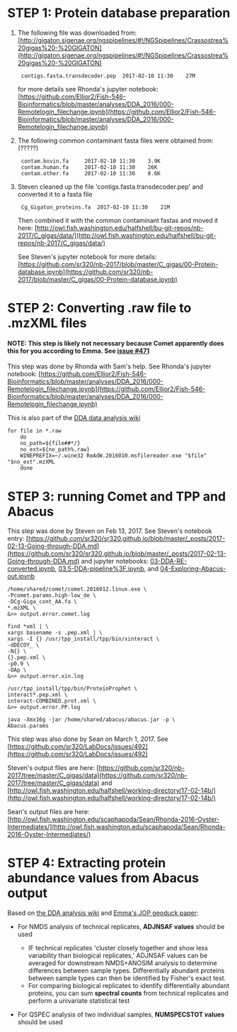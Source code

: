 # STEP 1: Protein database preparation

1. The following file was downloaded from: [http://gigaton.sigenae.org/ngspipelines/#!/NGSpipelines/Crassostrea%20gigas%20-%20GIGATON](http://gigaton.sigenae.org/ngspipelines/#!/NGSpipelines/Crassostrea%20gigas%20-%20GIGATON)

		contigs.fasta.transdecoder.pep	2017-02-10 11:30 	27M	

	for more details see Rhonda's jupyter notebook: [https://github.com/Ellior2/Fish-546-Bioinformatics/blob/master/analyses/DDA_2016/000-Remotelogin_filechange.ipynb](https://github.com/Ellior2/Fish-546-Bioinformatics/blob/master/analyses/DDA_2016/000-Remotelogin_filechange.ipynb)

2. The following common contaminant fasta files were obtained from: (?????)

		contam.bovin.fa 	2017-02-10 11:30 	3.9K 
		contam.human.fa 	2017-02-10 11:30 	26K
		contam.other.fa 	2017-02-10 11:30 	8.6K	 

3. Steven cleaned up the file 'contigs.fasta.transdecoder.pep' and converted it to a fasta file

		Cg_Gigaton_proteins.fa 	2017-02-10 11:30 	21M	 
	
	Then combined it with the common contaminant fastas and moved it here: [http://owl.fish.washington.edu/halfshell/bu-git-repos/nb-2017/C_gigas/data/](http://owl.fish.washington.edu/halfshell/bu-git-repos/nb-2017/C_gigas/data/)
	
	See Steven's jupyter notebook for more details: [https://github.com/sr320/nb-2017/blob/master/C_gigas/00-Protein-database.ipynb](https://github.com/sr320/nb-2017/blob/master/C_gigas/00-Protein-database.ipynb)

# STEP 2: Converting .raw file to .mzXML files

#### NOTE: This step is likely not necessary because Comet apparently does this for you according to Emma. See [issue #471](https://github.com/sr320/LabDocs/issues/471)

This step was done by Rhonda with Sam's help. See Rhonda's jupyter notebook: [https://github.com/Ellior2/Fish-546-Bioinformatics/blob/master/analyses/DDA_2016/000-Remotelogin_filechange.ipynb](https://github.com/Ellior2/Fish-546-Bioinformatics/blob/master/analyses/DDA_2016/000-Remotelogin_filechange.ipynb) 

This is also part of the [DDA data analysis wiki](https://github.com/sr320/LabDocs/wiki/DDA-data-Analyses#convert-mass-spec-ms-raw-files-mzxml-files-for-use-in-comet)

	for file in *.raw
	    do
	    no_path=${file##*/}
	    no_ext=${no_path%.raw}
	    WINEPREFIX=~/.wine32 ReAdW.2016010.msfilereader.exe "$file" "$no_ext".mzXML
	    done

# STEP 3:  running Comet and TPP and Abacus  
This step was done by Steven on Feb 13, 2017. See Steven's notebook entry: [https://github.com/sr320/sr320.github.io/blob/master/_posts/2017-02-13-Going-through-DDA.md](https://github.com/sr320/sr320.github.io/blob/master/_posts/2017-02-13-Going-through-DDA.md) and jupyter notebooks: [03-DDA-RE-converted.ipynb](https://github.com/sr320/nb-2017/blob/master/C_gigas/03-DDA-RE-converted.ipynb), [03.5-DDA-pipeline%3F.ipynb](https://github.com/sr320/nb-2017/blob/master/C_gigas/03.5-DDA-pipeline%3F.ipynb), and [04-Exploring-Abacus-out.ipynb](https://github.com/sr320/nb-2017/blob/master/C_gigas/04-Exploring-Abacus-out.ipynb)

	/home/shared/comet/comet.2016012.linux.exe \
	-Pcomet.params.high-low_de \
	-DCg-Giga_cont_AA.fa \
	*.mzXML \
	&>> output.error.comet.log

	find *xml | \
	xargs basename -s .pep.xml | \
	xargs -I {} /usr/tpp_install/tpp/bin/xinteract \
	-dDECOY_ \
	-N{} \
	{}.pep.xml \
	-p0.9 \
	-OAp \
	&>> output.error.xin.log

	/usr/tpp_install/tpp/bin/ProteinProphet \
	interact*.pep.xml \
	interact-COMBINED.prot.xml \
	&>> output.error.PP.log

	java -Xmx16g -jar /home/shared/abacus/abacus.jar -p \
	Abacus.params

This step was also done by Sean on March 1, 2017. See [https://github.com/sr320/LabDocs/issues/492](https://github.com/sr320/LabDocs/issues/492)

Steven's output files are here:  [https://github.com/sr320/nb-2017/tree/master/C_gigas/data](https://github.com/sr320/nb-2017/tree/master/C_gigas/data) and [http://owl.fish.washington.edu/halfshell/working-directory/17-02-14b/](http://owl.fish.washington.edu/halfshell/working-directory/17-02-14b/)

Sean's output files are here:  [http://owl.fish.washington.edu/scaphapoda/Sean/Rhonda-2016-Oyster-Intermediates/](http://owl.fish.washington.edu/scaphapoda/Sean/Rhonda-2016-Oyster-Intermediates/)


# STEP 4:  Extracting protein abundance values from Abacus output 

Based on [the DDA analysis wiki](https://github.com/sr320/LabDocs/wiki/DDA-data-Analyses#convert-mass-spec-ms-raw-files-mzxml-files-for-use-in-comet) and [Emma's JOP geoduck paper](https://pubs.acs.org/doi/abs/10.1021/acs.jproteome.7b00288):

- For NMDS analysis of technical replicates, **ADJNSAF values** should be used
	- IF technical replicates 'cluster closely together and show less variability than biological replicates,' ADJNSAF values can be averaged for downstream NMDS+ANOSIM analysis to determine differences between sample types. Differentially abundant proteins between sample types can then be identified by Fisher's exact test. 
	- For comparing biological replicates to identify differentially abundant proteins, you can sum **spectral counts** from technical replicates and perform a univariate statistical test 
	
- For QSPEC analysis of two individual samples, **NUMSPECSTOT values** should be used


